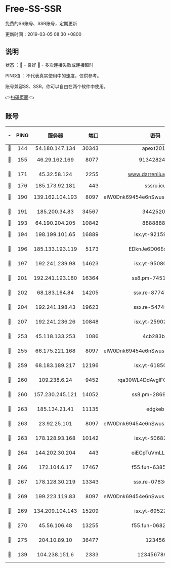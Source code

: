 # Free-SS-SSR

免费的SS账号、SSR账号，定期更新

更新时间：2019-03-05 08:30 +0800

## 说明

状态     ：🙂 - 良好 🙁 - 多次连接失败或连接超时

PING值   ：不代表真实使用中的速度，仅供参考。

账号兼容SS、SSR，你可以自由在两个软件中使用。

👉[扫码页面](https://liesauer.github.io/free-ss-ssr.github.io/)👈

## 账号

|-|PING|服务器|端口|密码|加密方式|区域|
|:----:|:----:|:-----:|-----:|:----:|:----:|:----:|
|🙂|144|54.180.147.134|30343|apext2019|chacha20|KR|
|🙂|155|46.29.162.169|8077|9134282479|aes-256-cfb|RU|
|🙂|171|45.32.58.124|2255|www.darrenliuwei.com|aes-256-cfb|JP|
|🙂|176|185.173.92.181|443|sssru.icu|rc4-md5|RU|
|🙂|190|139.162.104.193|8097|eIW0Dnk69454e6nSwuspv9DmS201tQ0D|aes-256-cfb|JP|
|🙂|191|185.200.34.83|34567|34425208|aes-256-cfb|US|
|🙂|193|64.190.204.205|10842|88888888|rc4-md5|US|
|🙂|194|198.199.101.65|16889|isx.yt-92159574|aes-256-cfb|US|
|🙂|196|185.133.193.119|5173|EDknJe6D06EoWDaw|aes-256-cfb|US|
|🙂|197|192.241.239.98|14623|isx.yt-95080154|aes-256-cfb|US|
|🙂|201|192.241.193.180|16364|ss8.pm-74519137|aes-256-cfb|US|
|🙂|202|68.183.164.84|14205|ssx.re-87747678|aes-256-cfb|US|
|🙂|204|192.241.198.43|19623|ssx.re-54745370|aes-256-cfb|US|
|🙂|207|192.241.236.26|10848|isx.yt-25902740|aes-256-cfb|US|
|🙂|253|45.118.133.253|1086|4cb283b8|aes-256-cfb|SG|
|🙂|255|66.175.221.168|8097|eIW0Dnk69454e6nSwuspv9DmS201tQ0D|aes-256-cfb|US|
|🙂|259|68.183.189.217|12196|isx.yt-61850087|aes-256-cfb|SG|
|🙂|260|109.238.6.24|9452|rqa30WL4DdAvgIFG6Fs3znzTa|aes-256-cfb|FR|
|🙂|260|157.230.245.121|14052|ss8.pm-28692844|aes-256-cfb|SG|
|🙂|263|185.134.21.41|11135|edgkeb|aes-256-cfb|GB|
|🙂|263|23.92.25.101|8097|eIW0Dnk69454e6nSwuspv9DmS201tQ0D|aes-256-cfb|US|
|🙂|263|178.128.93.168|10142|isx.yt-50682573|aes-256-cfb|SG|
|🙂|264|144.202.30.204|443|oiECpTuVmLLxk4Ts|aes-256-cfb|US|
|🙂|266|172.104.6.17|17467|f55.fun-63855041|aes-256-cfb|US|
|🙂|267|178.128.30.219|13343|ssx.re-07836021|aes-256-cfb|SG|
|🙂|269|199.223.119.83|8097|eIW0Dnk69454e6nSwuspv9DmS201tQ0D|aes-256-cfb|US|
|🙂|269|134.209.104.143|15209|isx.yt-69522000|aes-256-cfb|SG|
|🙂|270|45.56.106.48|13255|f55.fun-06824617|aes-256-cfb|US|
|🙂|275|204.10.89.10|36477|123456|aes-256-cfb|US|
|🙂|139|104.238.151.6|2333|12345678900|aes-256-cfb|JP|
